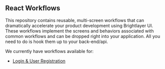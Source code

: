 ## React Workflows
This repository contains reusable, multi-screen workflows that can dramatically accelerate your product development using Brightlayer UI. These workflows implement the screens and behaviors associated with common workflows and can be dropped right into your application. All you need to do is hook them up to your back-end/api.

We currently have workflows available for:
-   [Login & User Registration](/login-workflow)
